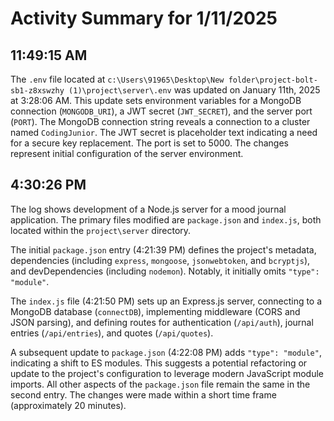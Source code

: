 # Activity Summary for 1/11/2025

## 11:49:15 AM
The `.env` file located at `c:\Users\91965\Desktop\New folder\project-bolt-sb1-z8xswzhy (1)\project\server\.env` was updated on January 11th, 2025 at 3:28:06 AM.  This update sets environment variables for a MongoDB connection (`MONGODB_URI`), a JWT secret (`JWT_SECRET`), and the server port (`PORT`).  The MongoDB connection string reveals a connection to a cluster named `CodingJunior`. The JWT secret is placeholder text indicating a need for a secure key replacement. The port is set to 5000.  The changes represent initial configuration of the server environment.


## 4:30:26 PM
The log shows development of a Node.js server for a mood journal application.  The primary files modified are `package.json` and `index.js`, both located within the `project\server` directory.

The initial `package.json` entry (4:21:39 PM) defines the project's metadata, dependencies (including `express`, `mongoose`, `jsonwebtoken`, and `bcryptjs`), and devDependencies (including `nodemon`). Notably, it initially omits `"type": "module"`.

The `index.js` file (4:21:50 PM) sets up an Express.js server, connecting to a MongoDB database (`connectDB`), implementing middleware (CORS and JSON parsing), and defining routes for authentication (`/api/auth`), journal entries (`/api/entries`), and quotes (`/api/quotes`).

A subsequent update to `package.json` (4:22:08 PM) adds `"type": "module"`, indicating a shift to ES modules.  This suggests a potential refactoring or update to the project's configuration to leverage modern JavaScript module imports.  All other aspects of the `package.json` file remain the same in the second entry. The changes were made within a short time frame (approximately 20 minutes).
